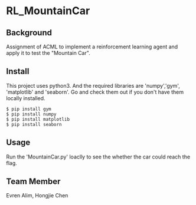 # RL_MountainCar

## Background
Assignment of ACML to implement a reinforcement learning agent and apply it to test the "Mountain Car".

## Install
This project uses python3. And the required libraries are 'numpy','gym', 'matplotlib' and 'seaborn'. Go and check them out if you don't have them locally installed.
```
$ pip install gym
$ pip install numpy
$ pip install matplotlib
$ pip install seaborn
```
## Usage
Run the 'MountainCar.py' loaclly to see the whether the car could reach the flag.

## Team Member
Evren Alim, 
Hongjie Chen
